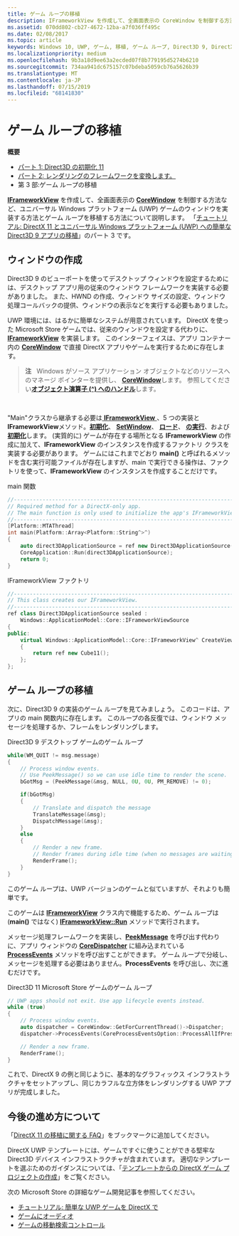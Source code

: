 ```yaml
---
title: ゲーム ループの移植
description: IFrameworkView を作成して、全画面表示の CoreWindow を制御する方法など、ユニバーサル Windows プラットフォーム (UWP) ゲームのウィンドウを実装する方法とゲーム ループを移植する方法について説明します。
ms.assetid: 070dd802-cb27-4672-12ba-a7f036ff495c
ms.date: 02/08/2017
ms.topic: article
keywords: Windows 10, UWP, ゲーム, 移植, ゲーム ループ, Direct3D 9, DirectX 11
ms.localizationpriority: medium
ms.openlocfilehash: 9b3a18d9ee63a2ecded07f8b779195d5274b6210
ms.sourcegitcommit: 734aa941dc675157c07bdeba5059cb76a5626b39
ms.translationtype: MT
ms.contentlocale: ja-JP
ms.lasthandoff: 07/15/2019
ms.locfileid: "68141830"
---
```

# <a name="port-the-game-loop"></a>ゲーム ループの移植



**概要**

-   [パート 1: Direct3D の初期化 11](simple-port-from-direct3d-9-to-11-1-part-1--initializing-direct3d.md)
-   [パート 2: レンダリングのフレームワークを変換します。](simple-port-from-direct3d-9-to-11-1-part-2--rendering.md)
-   第 3 部:ゲーム ループの移植


[  **IFrameworkView**](https://docs.microsoft.com/uwp/api/Windows.ApplicationModel.Core.IFrameworkView) を作成して、全画面表示の [**CoreWindow**](https://docs.microsoft.com/uwp/api/Windows.UI.Core.CoreWindow) を制御する方法など、ユニバーサル Windows プラットフォーム (UWP) ゲームのウィンドウを実装する方法とゲーム ループを移植する方法について説明します。 「[チュートリアル: DirectX 11 とユニバーサル Windows プラットフォーム (UWP) への簡単な Direct3D 9 アプリの移植](walkthrough--simple-port-from-direct3d-9-to-11-1.md)」のパート 3 です。

## <a name="create-a-window"></a>ウィンドウの作成


Direct3D 9 のビューポートを使ってデスクトップ ウィンドウを設定するためには、デスクトップ アプリ用の従来のウィンドウ フレームワークを実装する必要がありました。 また、HWND の作成、ウィンドウ サイズの設定、ウィンドウ処理コールバックの提供、ウィンドウの表示などを実行する必要もありました。

UWP 環境には、はるかに簡単なシステムが用意されています。 DirectX を使った Microsoft Store ゲームでは、従来のウィンドウを設定する代わりに、[**IFrameworkView**](https://docs.microsoft.com/uwp/api/Windows.ApplicationModel.Core.IFrameworkView) を実装します。 このインターフェイスは、アプリ コンテナー内の [**CoreWindow**](https://docs.microsoft.com/uwp/api/Windows.UI.Core.CoreWindow) で直接 DirectX アプリやゲームを実行するために存在します。

> **注**   Windows がソース アプリケーション オブジェクトなどのリソースへのマネージ ポインターを提供し、 [**CoreWindow**](https://docs.microsoft.com/uwp/api/Windows.UI.Core.CoreWindow)します。 参照してください[**オブジェクト演算子 (^) へのハンドル**](https://msdn.microsoft.com/library/windows/apps/yk97tc08.aspx)します。

 

"Main"クラスから継承する必要は[ **IFrameworkView** ](https://docs.microsoft.com/uwp/api/Windows.ApplicationModel.Core.IFrameworkView) 、5 つの実装と**IFrameworkView**メソッド。[**初期化**](https://docs.microsoft.com/uwp/api/windows.applicationmodel.core.iframeworkview.initialize)、 [ **SetWindow**](https://docs.microsoft.com/uwp/api/windows.applicationmodel.core.iframeworkview.setwindow)、 [**ロード**](https://docs.microsoft.com/uwp/api/windows.applicationmodel.core.iframeworkview.load)、 [ **の実行**](https://docs.microsoft.com/uwp/api/windows.applicationmodel.core.iframeworkview.run)、および[**初期化**](https://docs.microsoft.com/uwp/api/windows.applicationmodel.core.iframeworkview.uninitialize)します。 (実質的に) ゲームが存在する場所となる **IFrameworkView** の作成に加えて、**IFrameworkView** のインスタンスを作成するファクトリ クラスを実装する必要があります。 ゲームにはこれまでどおり **main()** と呼ばれるメソッドを含む実行可能ファイルが存在しますが、main で実行できる操作は、ファクトリを使って、**IFrameworkView** のインスタンスを作成することだけです。

main 関数

```cpp
//-----------------------------------------------------------------------------
// Required method for a DirectX-only app.
// The main function is only used to initialize the app's IFrameworkView class.
//-----------------------------------------------------------------------------
[Platform::MTAThread]
int main(Platform::Array<Platform::String^>^)
{
    auto direct3DApplicationSource = ref new Direct3DApplicationSource();
    CoreApplication::Run(direct3DApplicationSource);
    return 0;
}
```

IFrameworkView ファクトリ

```cpp
//-----------------------------------------------------------------------------
// This class creates our IFrameworkView.
//-----------------------------------------------------------------------------
ref class Direct3DApplicationSource sealed : 
    Windows::ApplicationModel::Core::IFrameworkViewSource
{
public:
    virtual Windows::ApplicationModel::Core::IFrameworkView^ CreateView()
    {
        return ref new Cube11();
    };
};
```

## <a name="port-the-game-loop"></a>ゲーム ループの移植


次に、Direct3D 9 の実装のゲーム ループを見てみましょう。 このコードは、アプリの main 関数内に存在します。 このループの各反復では、ウィンドウ メッセージを処理するか、フレームをレンダリングします。

Direct3D 9 デスクトップ ゲームのゲーム ループ

```cpp
while(WM_QUIT != msg.message)
{
    // Process window events.
    // Use PeekMessage() so we can use idle time to render the scene. 
    bGotMsg = (PeekMessage(&msg, NULL, 0U, 0U, PM_REMOVE) != 0);

    if(bGotMsg)
    {
        // Translate and dispatch the message
        TranslateMessage(&msg);
        DispatchMessage(&msg);
    }
    else
    {
        // Render a new frame.
        // Render frames during idle time (when no messages are waiting).
        RenderFrame();
    }
}
```

このゲーム ループは、UWP バージョンのゲームと似ていますが、それよりも簡単です。

このゲームは [**IFrameworkView**](https://docs.microsoft.com/uwp/api/Windows.ApplicationModel.Core.IFrameworkView) クラス内で機能するため、ゲーム ループは (**main()** ではなく) [**IFrameworkView::Run**](https://docs.microsoft.com/uwp/api/windows.applicationmodel.core.iframeworkview.run) メソッドで実行されます。

メッセージ処理フレームワークを実装し、[**PeekMessage**](https://docs.microsoft.com/windows/desktop/api/winuser/nf-winuser-peekmessagea) を呼び出す代わりに、アプリ ウィンドウの [**CoreDispatcher**](https://docs.microsoft.com/uwp/api/Windows.UI.Core.CoreDispatcher) に組み込まれている [**ProcessEvents**](https://docs.microsoft.com/uwp/api/windows.ui.core.coredispatcher.processevents) メソッドを呼び出すことができます。 ゲーム ループで分岐し、メッセージを処理する必要はありません。**ProcessEvents** を呼び出し、次に進むだけです。

Direct3D 11 Microsoft Store ゲームのゲーム ループ

```cpp
// UWP apps should not exit. Use app lifecycle events instead.
while (true)
{
    // Process window events.
    auto dispatcher = CoreWindow::GetForCurrentThread()->Dispatcher;
    dispatcher->ProcessEvents(CoreProcessEventsOption::ProcessAllIfPresent);

    // Render a new frame.
    RenderFrame();
}
```

これで、DirectX 9 の例と同じように、基本的なグラフィックス インフラストラクチャをセットアップし、同じカラフルな立方体をレンダリングする UWP アプリが完成しました。

## <a name="where-do-i-go-from-here"></a>今後の進め方について


「[DirectX 11 の移植に関する FAQ](directx-porting-faq.md)」をブックマークに追加してください。

DirectX UWP テンプレートには、ゲームですぐに使うことができる堅牢な Direct3D デバイス インフラストラクチャが含まれています。 適切なテンプレートを選ぶためのガイダンスについては、「[テンプレートからの DirectX ゲーム プロジェクトの作成](user-interface.md)」をご覧ください。

次の Microsoft Store の詳細なゲーム開発記事を参照してください。

-   [チュートリアル: 簡単な UWP ゲームを DirectX で](tutorial--create-your-first-uwp-directx-game.md)
-   [ゲームにオーディオ](working-with-audio-in-your-directx-game.md)
-   [ゲームの移動検索コントロール](tutorial--adding-move-look-controls-to-your-directx-game.md)

 

 




